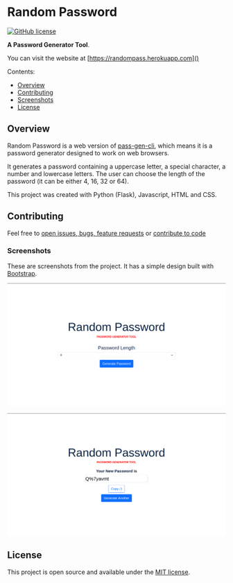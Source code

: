 # Random Password

<a href="https://github.com/gcmaciel/random-pass/blob/master/LICENSE"><img alt="GitHub license" src="https://img.shields.io/github/license/gcmaciel/random-pass"></a>

**A Password Generator Tool**.

You can visit the website at [https://randompass.herokuapp.com]()

Contents:
- [Overview]()
- [Contributing]()
- [Screenshots]()
- [License]()


## Overview

Random Password is a web version of [pass-gen-cli](https://github.com/gcmaciel/pass-gen-cli), which means it is a password generator designed to work on web browsers.

It generates a password containing a uppercase letter, a special character, a number and lowercase letters. The user can choose the length of the password (it can be either 4, 16, 32 or 64).

This project was created with Python (Flask), Javascript, HTML and CSS.

## Contributing

Feel free to [open issues, bugs, feature requests](https://github.com/gcmaciel/random-pass/issues) or [contribute to code](https://github.com/gcmaciel/random-pass/pulls)

### Screenshots

These are screenshots from the project. It has a simple design built with [Bootstrap](https://getbootstrap.com/).

![Screenshot](https://github.com/gcmaciel/random-pass/blob/master/images/Screenshot_index.png)

![Screenshot](https://github.com/gcmaciel/random-pass/blob/master/images/Screenshot_new_password.png)

## License

This project is open source and available under the [MIT license](LICENSE).
